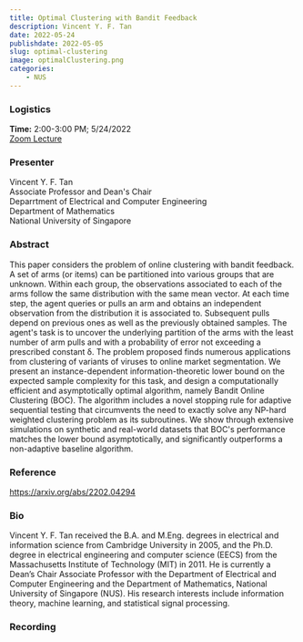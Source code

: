 ```yaml
---
title: Optimal Clustering with Bandit Feedback
description: Vincent Y. F. Tan
date: 2022-05-24
publishdate: 2022-05-05
slug: optimal-clustering
image: optimalClustering.png
categories:
    - NUS
---
```


### Logistics
<p>
    <strong> Time:</strong> 2:00-3:00 PM; 5/24/2022<br>
    <a href="https://stanford.zoom.us/meeting/register/tJwvf-qhqD8qG9wlCniUWI1YaILdFqRhU4Xn" target="_blank" rel="noopener noreferrer">Zoom Lecture</a><br>
</p>

### Presenter
<p>
    Vincent Y. F. Tan<br>
    Associate Professor and Dean's Chair<br>
    Deparrtment of Electrical and Computer Engineering<br>
    Department of Mathematics<br>
    National University of Singapore<br>
</p>

### Abstract
<p>
    This paper considers the problem of online clustering with bandit feedback. A set of arms (or items) can be partitioned into various groups that are unknown. Within each group, the observations associated to each of the arms follow the same distribution with the same mean vector. At each time step, the agent queries or pulls an arm and obtains an independent observation from the distribution it is associated to. Subsequent pulls depend on previous ones as well as the previously obtained samples. The agent's task is to uncover the underlying partition of the arms with the least number of arm pulls and with a probability of error not exceeding a prescribed constant δ. The problem proposed finds numerous applications from clustering of variants of viruses to online market segmentation. We present an instance-dependent information-theoretic lower bound on the expected sample complexity for this task, and design a computationally efficient and asymptotically optimal algorithm, namely Bandit Online Clustering (BOC). The algorithm includes a novel stopping rule for adaptive sequential testing that circumvents the need to exactly solve any NP-hard weighted clustering problem as its subroutines. We show through extensive simulations on synthetic and real-world datasets that BOC's performance matches the lower bound asymptotically, and significantly outperforms a non-adaptive baseline algorithm.
</p>

### Reference
<p>
    <a href="url" target="_blank" rel="noopener noreferrer">https://arxiv.org/abs/2202.04294</a>
<p>

### Bio
<p>
    Vincent Y. F. Tan received the B.A. and M.Eng. degrees in electrical and information science from Cambridge University in 2005, and the Ph.D. degree in electrical engineering and computer science (EECS) from the Massachusetts Institute of Technology (MIT) in 2011. He is currently a Dean’s Chair Associate Professor with the Department of Electrical and Computer Engineering and the Department of Mathematics, National University of Singapore (NUS). His research interests include information theory, machine learning, and statistical signal processing.
</p>

### Recording